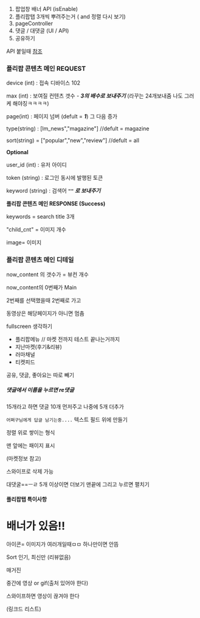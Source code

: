 

1. 팝업창 배너 API (isEnable)
2. 플리팝탭 3개씩 뿌려주는거 ( and 정렬 다시 보기)
3. pageController
4. 댓글 / 대댓글 (UI / API)
5. 공유하기



API 붙일때 [참조](https://docs.google.com/spreadsheets/d/1S1Jg4B0BYhT6fI1So5Mqc_euVZ4yJrr6_IybklPpfEo/edit#gid=900828231)

### 플리팝 콘텐츠 메인 **REQUEST**

device (int)  : 접속 디바이스 102

max (int) : 보여질 컨텐츠 갯수 - ***3의 배수로 보내주기*** (라꾸는 24개보내줌 나도 그러케 해야징ㅋㅋㅋㅋ)

page(int) : 페이지 넘버 (defult = ***1***) 그 다음 증가

type(string) : [lm_news","magazine"] //defult = magazine

sort(string)  = ["popular","new","review"]  //defult = all

**Optional** 

user_id (int) : 유저 아이디 

token (string) : 로그인 동시에 발행된 토큰  

keyword (string) : 검색어  ***`""` 로 보내주기***



**플리팝 콘텐츠 메인 RESPONSE (Success)**

keywords = search title 3개

 "child_cnt" = 이미지 개수

image= 이미지





### 플리팝 콘텐츠 메인 디테일

now_content 의 갯수가 = 뷰컨 개수

now_content의 0번째가 Main



2번째를 선택했을때 2번째로 가고

동영상은 해당페이지가 아니면 멈춤

fullscreen 생각하기







- 플리팝메뉴 // 마켓 전까지 테스트 끝나는거까지
- 지난마켓(후기&리뷰)
- 러마채널
- 티켓피드



공유, 댓글, 좋아요는 따로 빼기





##### 댓글에서 이름을 누르면 re댓글

15개라고 하면 댓글 10개 먼저주고 나중에 5개 더추가



`어쩌구님에게 답글 남기는중....` 텍스트 필드 위에 만들기

정렬 위로 쌓이는 형식

맨 앞에는 패이지 표시

(마켓정보 참고)

스와이프로 삭제 가능

대댓굴==ㅡㄹ 5개 이상이면 더보기 맨끝에 그리고 누르면 펼치기





#### 플리팝탭 특이사항

# 배너가 있음!!

아이콘= 이미지가 여러개일때ㅁㅁ 하나만이면 안뜸

Sort 인기, 최신만 (리뷰없음)





매거진

중간에 영상 or gif(출처 있어야 한다)

스와이프하면 영상이 끊겨야 한다

(링크드 리스트)

